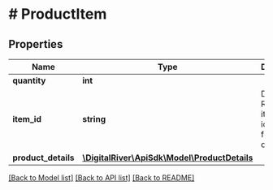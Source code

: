 # # ProductItem

## Properties

Name | Type | Description | Notes
------------ | ------------- | ------------- | -------------
**quantity** | **int** |  | 
**item_id** | **string** | Digital River&#39;s line item identifier from the order | 
**product_details** | [**\DigitalRiver\ApiSdk\Model\ProductDetails**](ProductDetails.md) |  | [optional] 

[[Back to Model list]](../../README.md#documentation-for-models) [[Back to API list]](../../README.md#documentation-for-api-endpoints) [[Back to README]](../../README.md)


